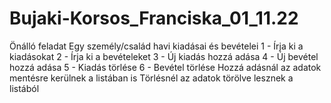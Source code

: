 # Bujaki-Korsos_Franciska_01_11.22
Önálló feladat
Egy személy/család havi kiadásai és bevételei
1 - Írja ki a kiadásokat
2 - Írja ki a bevételeket
3 - Új kiadás hozzá adása
4 - Új bevétel hozzá adása
5 - Kiadás törlése
6 - Bevétel törlése
Hozzá adásnál az adatok mentésre kerülnek a listában is
Törlésnél az adatok törölve lesznek a listából
